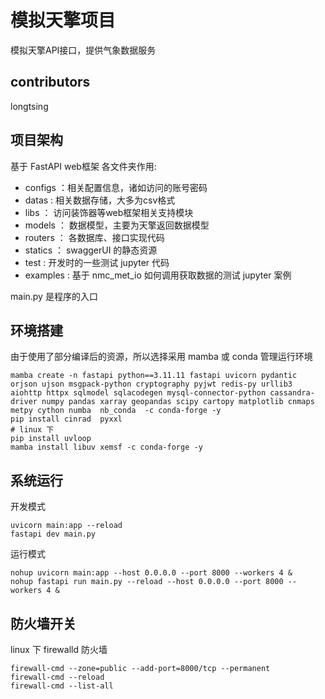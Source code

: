 # 模拟天擎项目
模拟天擎API接口，提供气象数据服务

## contributors
longtsing


## 项目架构
基于 FastAPI web框架
各文件夹作用:
- configs ：相关配置信息，诸如访问的账号密码
- datas : 相关数据存储，大多为csv格式
- libs ： 访问装饰器等web框架相关支持模块
- models ： 数据模型，主要为天擎返回数据模型
- routers ： 各数据库、接口实现代码
- statics ： swaggerUI 的静态资源
- test : 开发时的一些测试 jupyter 代码
- examples : 基于 nmc_met_io 如何调用获取数据的测试 jupyter 案例

main.py 是程序的入口

## 环境搭建
由于使用了部分编译后的资源，所以选择采用 mamba 或 conda 管理运行环境
```shell
mamba create -n fastapi python==3.11.11 fastapi uvicorn pydantic orjson ujson msgpack-python cryptography pyjwt redis-py urllib3 aiohttp httpx sqlmodel sqlacodegen mysql-connector-python cassandra-driver numpy pandas xarray geopandas scipy cartopy matplotlib cnmaps metpy cython numba  nb_conda  -c conda-forge -y
pip install cinrad  pyxxl
# linux 下
pip install uvloop
mamba install libuv xemsf -c conda-forge -y
```

## 系统运行
开发模式
```shell
uvicorn main:app --reload
fastapi dev main.py
```

运行模式
```shell
nohup uvicorn main:app --host 0.0.0.0 --port 8000 --workers 4 &
nohup fastapi run main.py --reload --host 0.0.0.0 --port 8000 --workers 4 &
```
## 防火墙开关
linux 下 firewalld 防火墙
```shell
firewall-cmd --zone=public --add-port=8000/tcp --permanent
firewall-cmd --reload
firewall-cmd --list-all
```
